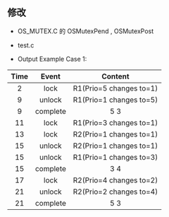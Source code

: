 ## 修改
* OS_MUTEX.C 的 OSMutexPend , OSMutexPost
* test.c

* Output Example Case 1:

|  Time   | Event   | Content                 | 
|:------: | :------:| :---------------------: |
| 2       | lock    | R1(Prio=5 changes to=1) |
| 9       | unlock  | R1(Prio=1 changes to=5) |
| 9       | complete| 5          3            |	
| 11      | lock    | R1(Prio=3 changes to=1) |
| 13      | lock    | R2(Prio=1 changes to=1) |
| 15      | unlock  | R2(Prio=1 changes to=1) |
| 15      | unlock  | R1(Prio=1 changes to=3) |
| 15      | complete| 3          4            |
| 17      | lock    | R2(Prio=4 changes to=2) |
| 21      | unlock  | R2(Prio=2 changes to=4) |
| 21      | complete| 5          3            |
